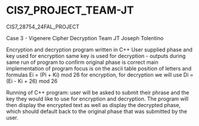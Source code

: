 # CIS7_PROJECT_TEAM-JT
CIS7_28754_24FAL_PROJECT

Case 3 - Vigenere Cipher Decryption
Team JT
Joseph Tolentino

Encryption and decryption program written in C++
User supplied phase and key used for encryption 
same key is used for decryption - outputs during same run of program to confirm original phase is correct
main implementation of program focus is on the ascii table position of letters and formulas Ei = (Pi + Ki) mod 26 for encryption, for decryption we will use Di = (Ei - Ki + 26) mod 26

Running of C++ program: user will be asked to submit their phrase and the key they would like to use for encryption and decryption. The program will then display the encrypted text as well as display the decrypted phase, which should default back to the original phase that was submitted by the user.


